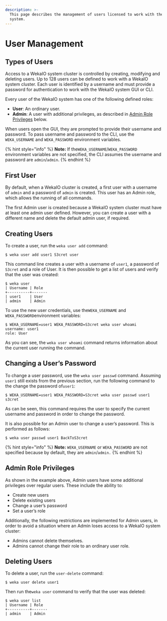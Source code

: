 ```yaml
---
description: >-
  This page describes the management of users licensed to work with the WekaIO
  system.
---
```


# User Management

## Types of Users

Access to a WekaIO system cluster is controlled by creating, modifying and deleting users. Up to 128 users can be defined to work with a WekaIO system cluster. Each user is identified by a username and must provide a password for authentication to work with the WekaIO system GUI or CLI.

Every user of the WekaIO system has one of the following defined roles:

* **User**: An ordinary user.
* **Admin**: A user with additional privileges, as described in [Admin Role Privileges](user-management.md#admin-role-privileges) below.

When users open the GUI, they are prompted to provide their username and password. To pass username and password to the CLI, use the `WEKA_USERNAME` and `WEKA_PASSWORD` environment variables. 

{% hint style="info" %}
**Note:** If the`WEKA_USERNAME`/`WEKA_PASSWORD` environment variables are not specified, the CLI assumes the username and password are `admin`/`admin`.
{% endhint %}

## First User

By default, when a WekaIO cluster is created, a first user with a username of `admin` and a password of `admin` is created. This user has an Admin role, which allows the running of all commands.

The first Admin user is created because a WekaIO system cluster must have at least one admin user defined. However, you can create a user with a different name and delete the default admin user, if required.

## Creating Users

To create a user, run the `weka user add` command:

```text
$ weka user add user1 S3cret user
```

This command line creates a user with a username of `user1`, a password of `S3cret` and a role of User. It is then possible to get a list of users and verify that the user was created:

```text
$ weka user
| Username | Role  
+----------+-------
| user1    | User  
| admin    | Admin 
```

To use the new user credentials, use the`WEKA_USERNAME` and `WEKA_PASSWORD`environment variables:

```text
$ WEKA_USERNAME=user1 WEKA_PASSWORD=S3cret weka user whoami
username: user1
role: User
```

As you can see, the `weka user whoami` command returns information about the current user running the command.

## Changing a User’s Password

To change a user password, use the `weka user passwd` command. Assuming `user1` still exists from the previous section, run the following command to the change the password of`user1`:

```text
$ WEKA_USERNAME=user1 WEKA_PASSWORD=S3cret weka user passwd user1 s3cret
```

As can be seen, this command requires the user to specify the current username and password in order to change the password.

It is also possible for an Admin user to change a user’s password. This is performed as follows:

```text
$ weka user passwd user1 BackToS3cret
```

{% hint style="info" %}
**Note:** `WEKA_USERNAME` or `WEKA_PASSWORD` are not specified because by default, they are `admin`/`admin.`
{% endhint %}

## Admin Role Privileges

As shown in the example above, Admin users have some additional privileges over regular users. These include the ability to:

* Create new users
* Delete existing users
* Change a user’s password
* Set a user’s role

Additionally, the following restrictions are implemented for Admin users, in order to avoid a situation where an Admin loses access to a WekaIO system cluster:

* Admins cannot delete themselves.
* Admins cannot change their role to an ordinary user role.

## Deleting Users

To delete a user, run the `user-delete` command:

```text
$ weka user delete user1
```

Then run the`weka user` command to verify that the user was deleted:

```text
$ weka user list
| Username | Role  
+----------+-------
| admin    | Admin 
```

